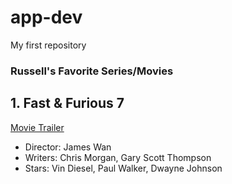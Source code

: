 # app-dev
My first repository

### **Russell's Favorite Series/Movies**
## 1. Fast & Furious 7
[Movie Trailer](https://www.youtube.com/watch?v=Skpu5HaVkOc)
  - Director: James Wan
  - Writers: Chris Morgan, Gary Scott Thompson
  - Stars: Vin Diesel, Paul Walker, Dwayne Johnson
